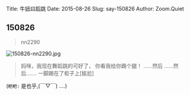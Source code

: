 Title: 牛妞曰蹈跳
Date: 2015-08-26
Slug: say-150826
Author: Zoom.Quiet


## 150826
> nn2290

![150826-nn2290.jpg](http://momoko.zoomquiet.top/niuniu-albums/nn2015/150826-nn2290.jpg?imageView2/2/w/420)

> 妈咪，我现在舞蹈跳的可好了，
> 你看我给你踢个腿！
> ......然后
> ......然后.......
> 一脚踢在了柜子上[尴尬]


(`粑粑:` 
是也乎,(￣▽￣)
....)

